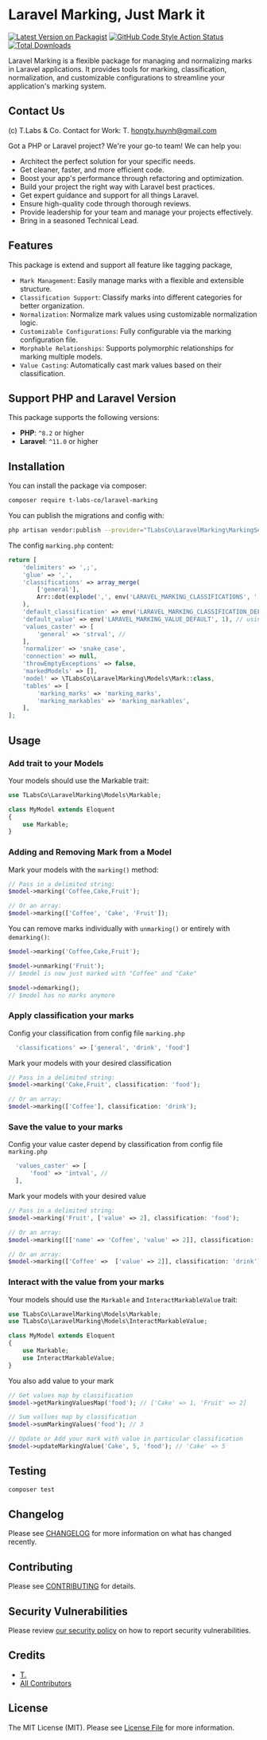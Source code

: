 # Laravel Marking, Just Mark it

[![Latest Version on Packagist](https://img.shields.io/packagist/v/t-labs-co/laravel-marking.svg?style=flat-square)](https://packagist.org/packages/t-labs-co/laravel-marking)
[![GitHub Code Style Action Status](https://img.shields.io/github/actions/workflow/status/t-labs-co/laravel-marking/fix-php-code-style-issues.yml?branch=main&label=code%20style&style=flat-square)](https://github.com/t-labs-co/laravel-marking/actions?query=workflow%3A"Fix+PHP+code+style+issues"+branch%3Amain)
[![Total Downloads](https://img.shields.io/packagist/dt/t-labs-co/laravel-marking.svg?style=flat-square)](https://packagist.org/packages/t-labs-co/laravel-marking)

Laravel Marking is a flexible package for managing and normalizing marks in Laravel applications. It provides tools for marking, classification, normalization, and customizable configurations to streamline your application's marking system.

## Contact Us

(c) T.Labs & Co.
Contact for Work: T. <hongty.huynh@gmail.com>

Got a PHP or Laravel project? We're your go-to team! We can help you:
   - Architect the perfect solution for your specific needs.
   - Get cleaner, faster, and more efficient code.
   - Boost your app's performance through refactoring and optimization.
   - Build your project the right way with Laravel best practices.
   - Get expert guidance and support for all things Laravel.
   - Ensure high-quality code through thorough reviews.
   - Provide leadership for your team and manage your projects effectively.
   - Bring in a seasoned Technical Lead.

## Features

This package is extend and support all feature like tagging package, 

- `Mark Management`: Easily manage marks with a flexible and extensible structure.
- `Classification Support`: Classify marks into different categories for better organization.
- `Normalization`: Normalize mark values using customizable normalization logic.
- `Customizable Configurations`: Fully configurable via the marking configuration file.
- `Morphable Relationships`: Supports polymorphic relationships for marking multiple models.
- `Value Casting`: Automatically cast mark values based on their classification.

## Support PHP and Laravel Version

This package supports the following versions:

- **PHP**: `^8.2` or higher
- **Laravel**: `^11.0` or higher

## Installation

You can install the package via composer:

```bash
composer require t-labs-co/laravel-marking
```

You can publish the migrations and config with:

```bash
php artisan vendor:publish --provider="TLabsCo\LaravelMarking\MarkingServiceProvider"
```

The config `marking.php` content:

```php
return [
    'delimiters' => ',;',
    'glue' => ',',
    'classifications' => array_merge(
        ['general'],
        Arr::dot(explode(',', env('LARAVEL_MARKING_CLASSIFICATIONS', '')))
    ),
    'default_classification' => env('LARAVEL_MARKING_CLASSIFICATION_DEFAULT', 'general'),
    'default_value' => env('LARAVEL_MARKING_VALUE_DEFAULT', 1), // using to count or sum point
    'values_caster' => [
        'general' => 'strval', //
    ],
    'normalizer' => 'snake_case',
    'connection' => null,
    'throwEmptyExceptions' => false,
    'markedModels' => [],
    'model' => \TLabsCo\LaravelMarking\Models\Mark::class,
    'tables' => [
        'marking_marks' => 'marking_marks',
        'marking_markables' => 'marking_markables',
    ],
];
```

## Usage

### Add trait to your Models

Your models should use the Markable trait:

```php
use TLabsCo\LaravelMarking\Models\Markable;

class MyModel extends Eloquent
{
    use Markable;
}
```

### Adding and Removing Mark from a Model

Mark your models with the `marking()` method:

```php
// Pass in a delimited string:
$model->marking('Coffee,Cake,Fruit');

// Or an array:
$model->marking(['Coffee', 'Cake', 'Fruit']);
```

You can remove marks individually with `unmarking()` or entirely with `demarking()`:

```php
$model->marking('Coffee,Cake,Fruit');

$model->unmarking('Fruit');
// $model is now just marked with "Coffee" and "Cake"

$model->demarking();
// $model has no marks anymore
```

### Apply classification your marks

Config your classification from config file `marking.php`

```php
  'classifications' => ['general', 'drink', 'food']
```

Mark your models with your desired classification

```php
// Pass in a delimited string:
$model->marking('Cake,Fruit', classification: 'food');

// Or an array:
$model->marking(['Coffee'], classification: 'drink');
```

### Save the value to your marks

Config your value caster depend by classification from config file `marking.php`

```php
  'values_caster' => [
      'food' => 'intval', //
  ],
```

Mark your models with your desired value

```php
// Pass in a delimited string:
$model->marking('Fruit', ['value' => 2], classification: 'food');

// Or an array:
$model->marking([['name' => 'Coffee', 'value' => 2]], classification: 'drink');

// Or an array:
$model->marking(['Coffee' =>  ['value' => 2]], classification: 'drink');
```

### Interact with the value from your marks

Your models should use the `Markable` and `InteractMarkableValue` trait:

```php
use TLabsCo\LaravelMarking\Models\Markable;
use TLabsCo\LaravelMarking\Models\InteractMarkableValue;

class MyModel extends Eloquent
{
    use Markable;
    use InteractMarkableValue;
}
```

You also add value to your mark

```php
// Get values map by classification
$model->getMarkingValuesMap('food'); // ['Cake' => 1, 'Fruit' => 2]

// Sum vallues map by classification
$model->sumMarkingValues('food'); // 3

// Update or Add your mark with value in particular classification
$model->updateMarkingValue('Cake', 5, 'food'); // 'Cake' => 5

```


## Testing

```bash
composer test
```

## Changelog

Please see [CHANGELOG](CHANGELOG.md) for more information on what has changed recently.

## Contributing

Please see [CONTRIBUTING](CONTRIBUTING.md) for details.

## Security Vulnerabilities

Please review [our security policy](../../security/policy) on how to report security vulnerabilities.

## Credits

- [T.](https://github.com/ty-huynh)
- [All Contributors](../../contributors)

## License

The MIT License (MIT). Please see [License File](LICENSE.md) for more information.
